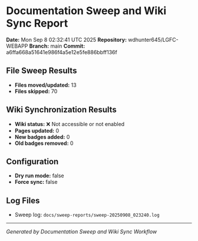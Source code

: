 # Documentation Sweep and Wiki Sync Report

**Date:** Mon Sep  8 02:32:41 UTC 2025
**Repository:** wdhunter645/LGFC-WEBAPP
**Branch:** main
**Commit:** a6ffa668a51641e986f4a5e12e5fe886bbff136f

## File Sweep Results

- **Files moved/updated:** 13
- **Files skipped:** 70

## Wiki Synchronization Results

- **Wiki status:** ❌ Not accessible or not enabled
- **Pages updated:** 0
- **New badges added:** 0
- **Old badges removed:** 0

## Configuration

- **Dry run mode:** false
- **Force sync:** false

## Log Files

- Sweep log: `docs/sweep-reports/sweep-20250908_023240.log`

---
*Generated by Documentation Sweep and Wiki Sync Workflow*
